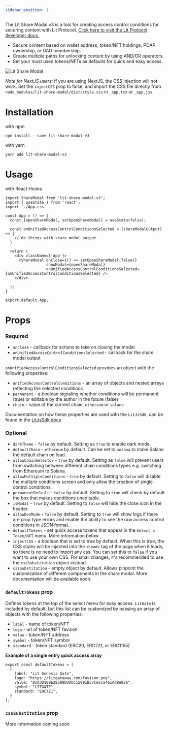 ```yaml
---
sidebar_position: 1
---
```


The Lit Share Modal v3 is a tool for creating access control conditions for securing content with Lit Protocol.
[Click here to visit the Lit Protocol developer docs.](https://developer.litprotocol.com/docs/intro/)

- Secure content based on wallet address, token/NFT holdings, POAP ownership, or DAO membership.
- Create multiple paths for unlocking content by using AND/OR operators.
- Set your most used tokens/NFTs as defaults for quick and easy access.

![Lit Share Modal](src/assets/shareModalCover.png)

*Note for NextJS users:* If you are using NextJS, the CSS injection will not work.  Set the `injectCSS` prop to false, and
import the CSS file directly from `node_modules/lit-share-modal/dist/style.css` in `_app.tsx` or `_app.jsx`.

# Installation

with npm

```
npm install --save lit-share-modal-v3
```

with yarn

```
yarn add lit-share-modal-v3
```

# Usage

with React Hooks

```
import ShareModal from 'lit-share-modal-v3';
import { useState } from 'react';
import './App.css'

const App = () => {
  const [openShareModal, setOpenShareModal] = useState(false);

  const onUnifiedAccessControlConditionsSelected = (shareModalOutput) => {
    // do things with share modal output
  }

  return (
    <div className={'App'}>
      <ShareModal onClose={() => setOpenShareModal(false)}
                  showModal={openShareModal}
                  onUnifiedAccessControlConditionsSelected={onUnifiedAccessControlConditionsSelected} />
    </div>

  );
}

export default App;

```

# Props

### Required

- `onClose` - callback for actions to take on closing the modal
- `onUnifiedAccessControlConditionsSelected` - callback for the share modal output

`onUnifiedAccessControlConditionsSelected` provides an object with the following properties:

- `unifiedAccessControlConditions` - an array of objects and nested arrays reflecting the selected conditions
- `permanent` - a boolean signaling whether conditions will be permanent (true) or editable by the author in the
  future (false)
- `chain` - value of the current chain, `ethereum` or `solana`

Documentation on how these properties are used with the `LitJsSdk`, can be found in
the [LitJsSdk docs](https://lit-protocol.github.io/lit-js-sdk/api_docs_html/index.html#litnodeclientsavesigningcondition)

### Optional

- `darkTheme` - `false` by default. Setting as `true` to enable dark mode.
- `defaultChain` - `ethereum` by default.  Can be set to `solana` to make Solana the default chain on load.
- `allowChainSelector` - `true` by default. Setting as `false` will prevent users from switching between different chain conditions types e.g. switching from Ethereum to Solana.
- `allowMultipleConditions` - `true` by default. Setting to `false` will disable the multiple conditions screen and only allow the creation of single control conditions.
- `permanentDefault` - `false` by default. Setting to `true` will check by default the box that makes conditions uneditable.
- `isModal` - `true` by default. Setting to `false` will hide the close icon in the header.
- `allowDevMode` - `false` by default.  Setting to `true` will show logs if there are prop type errors and enable the ability to see the raw access control conditions in JSON format.
- `defaultTokens` - set quick access tokens that appear in the `Select a Token/NFT` menu.  More information below
- `injectCSS` - a boolean that is set to true by default. When this is true, the CSS styles will be injected into
  the `<head>` tag of the page when it loads, so there is no need to import any css. You can set this to `false` if you
  want to use your own CSS.  For small changes, it's recommended to use the `cssSubstitution` object instead.
- `cssSubstitution` - empty object by default.  Allows pinpoint the customization of different components in the share modal.  More documentation will be available soon.

### `defaultTokens` prop

Defines tokens at the top of the select menu for easy access.  `LitGate` is included by default, but this list can be customized by passing an array of objects with the following properties:

- `label` - name of token/NFT
- `logo` - url of token/NFT favicon
- `value` - token/NFT address
- `symbol` - token/NFT symbol
- `standard` - token standard (ERC20, ERC721, or ERC1155)

**Example of a single entry quick access array**

```
export const defaultTokens = [
  {
    label: "Lit Genesis Gate",
    logo: "https://litgateway.com/favicon.png",
    value: "0xA3D109E28589D2AbC15991B57Ce5ca461Ad8e026",
    symbol: "LITGATE",
    standard: "ERC721",
  }
];
```

### `cssSubstitution` prop

More information coming soon

